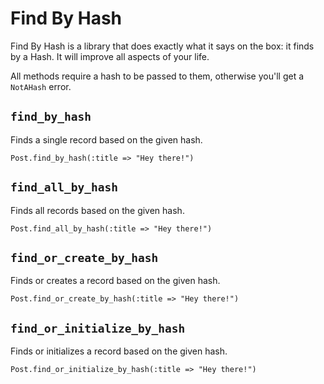 # Find By Hash

Find By Hash is a library that does exactly what it says on the box: it finds by a Hash. It will improve all aspects of your life.

All methods require a hash to be passed to them, otherwise you'll get a `NotAHash` error.

## `find_by_hash`

Finds a single record based on the given hash. 

    Post.find_by_hash(:title => "Hey there!")

## `find_all_by_hash`

Finds all records based on the given hash.

    Post.find_all_by_hash(:title => "Hey there!")
    
## `find_or_create_by_hash`

Finds or creates a record based on the given hash.

    Post.find_or_create_by_hash(:title => "Hey there!")
    
## `find_or_initialize_by_hash`

Finds or initializes a record based on the given hash.

    Post.find_or_initialize_by_hash(:title => "Hey there!")